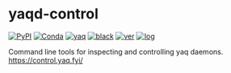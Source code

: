# yaqd-control

[![PyPI](https://img.shields.io/pypi/v/yaqd-control)](https://pypi.org/project/yaqd-control)
[![Conda](https://img.shields.io/conda/vn/conda-forge/yaqd-control)](https://anaconda.org/conda-forge/yaqd-control)
[![yaq](https://img.shields.io/badge/framework-yaq-orange)](https://yaq.fyi/)
[![black](https://img.shields.io/badge/code--style-black-black)](https://black.readthedocs.io/)
[![ver](https://img.shields.io/badge/calver-YYYY.0M.MICRO-blue)](https://calver.org/)
[![log](https://img.shields.io/badge/change-log-informational)](https://gitlab.com/yaq/yaqd-control/-/blob/master/CHANGELOG.md)

Command line tools for inspecting and controlling yaq daemons.
https://control.yaq.fyi/
